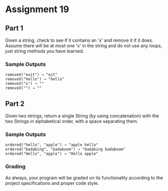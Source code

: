 # Assignment 19

## Part 1

Given a string, check to see if it contains an 'x' and remove it if it does. Assume there will be at most one 'x' in the string and do not use any loops, just string methods you have learned.

### Sample Outputs

```
removeX("exit") → "eit"
removeX("hello") → "hello"
removeX("x") → ""
removeX("") → ""
```

## Part 2

Given two strings, return a single String (by using concatenation) with the two Strings in alphabetical order, with a space separating them.

### Sample Outputs

```
ordered("hello", "apple") → "apple hello"
ordered("badabing", "badaboom") → "badabing badaboom"
ordered("Hello", "apple") → "Hello apple"
```

### Grading

As always, your program will be graded on its functionality according to the project specifications and proper code style.

